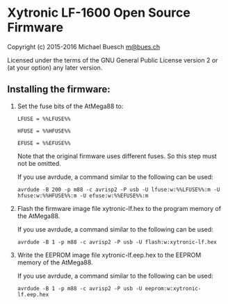 Xytronic LF-1600 Open Source Firmware
=====================================

Copyright (c) 2015-2016 Michael Buesch <m@bues.ch>

Licensed under the terms of the GNU General Public License version 2 or (at your option) any later version. 

Installing the firmware:
------------------------

1. Set the fuse bits of the AtMega88 to:

   `LFUSE = %%LFUSE%%`

   `HFUSE = %%HFUSE%%`

   `EFUSE = %%EFUSE%%`

   Note that the original firmware uses different fuses. So this step must not be omitted.

   If you use avrdude, a command similar to the following can be used:

     `avrdude -B 200 -p m88 -c avrisp2 -P usb -U lfuse:w:%%LFUSE%%:m -U hfuse:w:%%HFUSE%%:m -U efuse:w:%%EFUSE%%:m`

2. Flash the firmware image file xytronic-lf.hex to the program memory of the AtMega88.

   If you use avrdude, a command similar to the following can be used:

     `avrdude -B 1 -p m88 -c avrisp2 -P usb -U flash:w:xytronic-lf.hex`

3. Write the EEPROM image file xytronic-lf.eep.hex to the EEPROM memory of the AtMega88.

   If you use avrdude, a command similar to the following can be used:

     `avrdude -B 1 -p m88 -c avrisp2 -P usb -U eeprom:w:xytronic-lf.eep.hex`

